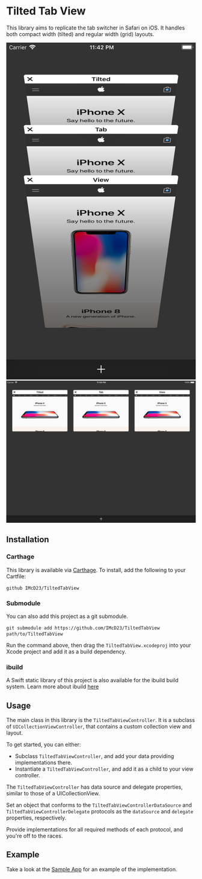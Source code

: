 # Tilted Tab View

This library aims to replicate the tab switcher in Safari on iOS. It handles both compact width (tilted) and regular width (grid) layouts.

![Screenshot](resources/Screenshot.png)
![Screenshot](resources/Screenshot_iPad.png)

## Installation

### Carthage
This library is available via [Carthage](https://github.com/Carthage/Carthage). To install, add the following to your Cartfile:
```
github IMcD23/TiltedTabView
```
### Submodule
You can also add this project as a git submodule.
```
git submodule add https://github.com/IMcD23/TiltedTabView path/to/TiltedTabView
```
Run the command above, then drag the `TiltedTabView.xcodeproj` into your Xcode project and add it as a build dependency.

### ibuild
A Swift static library of this project is also available for the ibuild build system. Learn more about ibuild [here](https://github.com/IMcD23/ibuild)

## Usage
The main class in this library is the `TiltedTabViewController`. It is a subclass of `UICollectionViewController`, that contains a custom collection view and layout.

To get started, you can either:
- Subclass `TiltedTabViewController`, and add your data providing implementations there.
- Instantiate a `TiltedTabViewController`, and add it as a child to your view controller.

The `TiltedTabViewController` has data source and delegate properties, similar to those of a UICollectionView.

Set an object that conforms to the `TiltedTabViewControllerDataSource` and `TiltedTabViewControllerDelegate` protocols as the `dataSource` and `delegate` properties, respectively.

Provide implementations for all required methods of each protocol, and you're off to the races.

## Example
Take a look at the [Sample App](Sample) for an example of the implementation.
